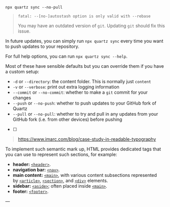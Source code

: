 ```
npx quartz sync --no-pull
```

> `fatal: --[no-]autostash option is only valid with --rebase`
> 
> You may have an outdated version of `git`. Updating `git` should fix this issue.

In future updates, you can simply run `npx quartz sync` every time you want to push updates to your repository.

For full help options, you can run `npx quartz sync --help`.

Most of these have sensible defaults but you can override them if you have a custom setup:

- `-d` or `--directory`: the content folder. This is normally just `content`
- `-v` or `--verbose`: print out extra logging information
- `--commit` or `--no-commit`: whether to make a `git` commit for your changes
- `--push` or `--no-push`: whether to push updates to your GitHub fork of Quartz
- `--pull` or `--no-pull`: whether to try and pull in any updates from your GitHub fork (i.e. from other devices) before pushing
- [ ] 

> https://www.imarc.com/blog/case-study-in-readable-typography

To implement such semantic mark up, HTML provides dedicated tags that you can use to represent such sections, for example:

- **header:** [`<header>`](https://developer.mozilla.org/en-US/docs/Web/HTML/Element/header).
- **navigation bar:** [`<nav>`](https://developer.mozilla.org/en-US/docs/Web/HTML/Element/nav).
- **main content:** [`<main>`](https://developer.mozilla.org/en-US/docs/Web/HTML/Element/main), with various content subsections represented by [`<article>`](https://developer.mozilla.org/en-US/docs/Web/HTML/Element/article), [`<section>`](https://developer.mozilla.org/en-US/docs/Web/HTML/Element/section), and [`<div>`](https://developer.mozilla.org/en-US/docs/Web/HTML/Element/div) elements.
- **sidebar:** [`<aside>`](https://developer.mozilla.org/en-US/docs/Web/HTML/Element/aside); often placed inside [`<main>`](https://developer.mozilla.org/en-US/docs/Web/HTML/Element/main).
- **footer:** [`<footer>`](https://developer.mozilla.org/en-US/docs/Web/HTML/Element/footer).

—